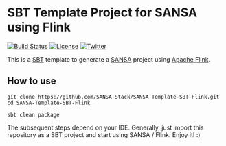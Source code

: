 SBT Template Project for SANSA using Flink
=============================
[![Build Status](https://travis-ci.org/SANSA-Stack/SANSA-Template-SBT-Flink.svg?branch=develop)](https://travis-ci.org/SANSA-Stack/SANSA-Template-SBT-Flink)
[![License](https://img.shields.io/badge/License-Apache%202.0-blue.svg)](https://opensource.org/licenses/Apache-2.0)
[![Twitter](https://img.shields.io/twitter/follow/SANSA_Stack.svg?style=social)](https://twitter.com/SANSA_Stack)

This is a [SBT](http://www.scala-sbt.org/) template to generate a [SANSA](https://github.com/SANSA-Stack) project using [Apache Flink](http://flink.apache.org/).

How to use
----------

```
git clone https://github.com/SANSA-Stack/SANSA-Template-SBT-Flink.git
cd SANSA-Template-SBT-Flink

sbt clean package
````

The subsequent steps depend on your IDE. Generally, just import this repository as a SBT project and start using SANSA / Flink. Enjoy it! :)
